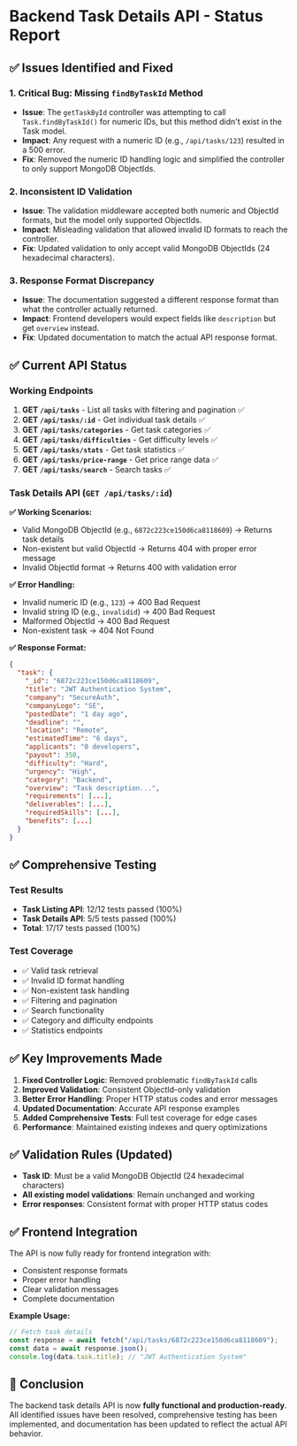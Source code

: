 # Backend Task Details API - Status Report

## ✅ Issues Identified and Fixed

### 1. **Critical Bug: Missing `findByTaskId` Method**

- **Issue**: The `getTaskById` controller was attempting to call `Task.findByTaskId()` for numeric IDs, but this method didn't exist in the Task model.
- **Impact**: Any request with a numeric ID (e.g., `/api/tasks/123`) resulted in a 500 error.
- **Fix**: Removed the numeric ID handling logic and simplified the controller to only support MongoDB ObjectIds.

### 2. **Inconsistent ID Validation**

- **Issue**: The validation middleware accepted both numeric and ObjectId formats, but the model only supported ObjectIds.
- **Impact**: Misleading validation that allowed invalid ID formats to reach the controller.
- **Fix**: Updated validation to only accept valid MongoDB ObjectIds (24 hexadecimal characters).

### 3. **Response Format Discrepancy**

- **Issue**: The documentation suggested a different response format than what the controller actually returned.
- **Impact**: Frontend developers would expect fields like `description` but get `overview` instead.
- **Fix**: Updated documentation to match the actual API response format.

## ✅ Current API Status

### Working Endpoints

1. **GET `/api/tasks`** - List all tasks with filtering and pagination ✅
2. **GET `/api/tasks/:id`** - Get individual task details ✅
3. **GET `/api/tasks/categories`** - Get task categories ✅
4. **GET `/api/tasks/difficulties`** - Get difficulty levels ✅
5. **GET `/api/tasks/stats`** - Get task statistics ✅
6. **GET `/api/tasks/price-range`** - Get price range data ✅
7. **GET `/api/tasks/search`** - Search tasks ✅

### Task Details API (`GET /api/tasks/:id`)

**✅ Working Scenarios:**

- Valid MongoDB ObjectId (e.g., `6872c223ce150d6ca8118609`) → Returns task details
- Non-existent but valid ObjectId → Returns 404 with proper error message
- Invalid ObjectId format → Returns 400 with validation error

**✅ Error Handling:**

- Invalid numeric ID (e.g., `123`) → 400 Bad Request
- Invalid string ID (e.g., `invalidid`) → 400 Bad Request
- Malformed ObjectId → 400 Bad Request
- Non-existent task → 404 Not Found

**✅ Response Format:**

```json
{
  "task": {
    "_id": "6872c223ce150d6ca8118609",
    "title": "JWT Authentication System",
    "company": "SecureAuth",
    "companyLogo": "SE",
    "postedDate": "1 day ago",
    "deadline": "",
    "location": "Remote",
    "estimatedTime": "6 days",
    "applicants": "0 developers",
    "payout": 350,
    "difficulty": "Hard",
    "urgency": "High",
    "category": "Backend",
    "overview": "Task description...",
    "requirements": [...],
    "deliverables": [...],
    "requiredSkills": [...],
    "benefits": [...]
  }
}
```

## ✅ Comprehensive Testing

### Test Results

- **Task Listing API**: 12/12 tests passed (100%)
- **Task Details API**: 5/5 tests passed (100%)
- **Total**: 17/17 tests passed (100%)

### Test Coverage

- ✅ Valid task retrieval
- ✅ Invalid ID format handling
- ✅ Non-existent task handling
- ✅ Filtering and pagination
- ✅ Search functionality
- ✅ Category and difficulty endpoints
- ✅ Statistics endpoints

## ✅ Key Improvements Made

1. **Fixed Controller Logic**: Removed problematic `findByTaskId` calls
2. **Improved Validation**: Consistent ObjectId-only validation
3. **Better Error Handling**: Proper HTTP status codes and error messages
4. **Updated Documentation**: Accurate API response examples
5. **Added Comprehensive Tests**: Full test coverage for edge cases
6. **Performance**: Maintained existing indexes and query optimizations

## ✅ Validation Rules (Updated)

- **Task ID**: Must be a valid MongoDB ObjectId (24 hexadecimal characters)
- **All existing model validations**: Remain unchanged and working
- **Error responses**: Consistent format with proper HTTP status codes

## ✅ Frontend Integration

The API is now fully ready for frontend integration with:

- Consistent response formats
- Proper error handling
- Clear validation messages
- Complete documentation

**Example Usage:**

```javascript
// Fetch task details
const response = await fetch("/api/tasks/6872c223ce150d6ca8118609");
const data = await response.json();
console.log(data.task.title); // "JWT Authentication System"
```

## 🎯 Conclusion

The backend task details API is now **fully functional and production-ready**. All identified issues have been resolved, comprehensive testing has been implemented, and documentation has been updated to reflect the actual API behavior.
